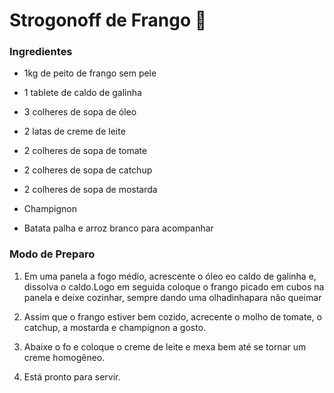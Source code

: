 # Strogonoff de Frango :chicken:



### Ingredientes

- 1kg de peito de frango sem pele

- 1 tablete de caldo de galinha
- 3 colheres de sopa de óleo
- 2 latas de creme de leite
- 2 colheres de sopa de tomate
- 2 colheres de sopa de catchup
- 2 colheres de sopa de mostarda
- Champignon
- Batata palha e arroz branco para acompanhar



### Modo de Preparo

1. Em uma panela a fogo médio, acrescente o óleo eo caldo de galinha e, dissolva o caldo.Logo em seguida coloque o frango picado em cubos na panela e deixe cozinhar, sempre dando uma olhadinhapara não queimar

2. Assim que o frango estiver bem cozido, acrecente o molho de tomate, o catchup, a mostarda e champignon a gosto.

3. Abaixe o fo e coloque o creme de leite e mexa bem até se tornar um creme homogêneo.

4. Está pronto para servir.